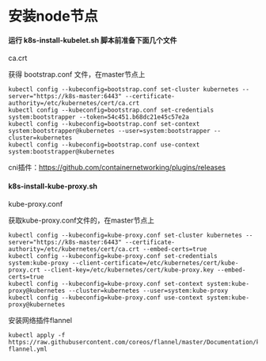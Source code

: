 # 安装node节点


#### 运行 k8s-install-kubelet.sh 脚本前准备下面几个文件
ca.crt

获得 bootstrap.conf 文件，在master节点上
```console
kubectl config --kubeconfig=bootstrap.conf set-cluster kubernetes --server="https://k8s-master:6443" --certificate-authority=/etc/kubernetes/cert/ca.crt
kubectl config --kubeconfig=bootstrap.conf set-credentials system:bootstrapper --token=54c451.b68dc21e45c57e2a
kubectl config --kubeconfig=bootstrap.conf set-context system:bootstrapper@kubernetes --user=system:bootstrapper --cluster=kubernetes
kubectl config --kubeconfig=bootstrap.conf use-context system:bootstrapper@kubernetes
```
cni插件：https://github.com/containernetworking/plugins/releases



#### k8s-install-kube-proxy.sh
kube-proxy.conf

获取kube-proxy.conf文件的，在master节点上
```console
kubectl config --kubeconfig=kube-proxy.conf set-cluster kubernetes --server="https://k8s-master:6443" --certificate-authority=/etc/kubernetes/cert/ca.crt --embed-certs=true
kubectl config --kubeconfig=kube-proxy.conf set-credentials system:kube-proxy --client-certificate=/etc/kubernetes/cert/kube-proxy.crt --client-key=/etc/kubernetes/cert/kube-proxy.key --embed-certs=true
kubectl config --kubeconfig=kube-proxy.conf set-context system:kube-proxy@kubernetes --cluster=kubernetes --user=system:kube-proxy
kubectl config --kubeconfig=kube-proxy.conf use-context system:kube-proxy@kubernetes
```
安装网络插件flannel
```console
kubectl apply -f https://raw.githubusercontent.com/coreos/flannel/master/Documentation/kube-flannel.yml
```
